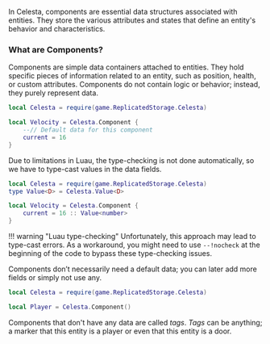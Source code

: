 In Celesta, components are essential data structures associated with entities. They store the various attributes and states that define an entity's behavior and characteristics.

### What are Components?

Components are simple data containers attached to entities. They hold specific pieces of information related to an entity, such as position, health, or custom attributes. Components do not contain logic or behavior; instead, they purely represent data.

```lua
local Celesta = require(game.ReplicatedStorage.Celesta)

local Velocity = Celesta.Component {
    --// Default data for this component
    current = 16
}
```

Due to limitations in Luau, the type-checking is not done automatically, so we have to type-cast values in the data fields.

```lua
local Celesta = require(game.ReplicatedStorage.Celesta)
type Value<D> = Celesta.Value<D>

local Velocity = Celesta.Component {
    current = 16 :: Value<number>
}
```

!!! warning "Luau type-checking"
    Unfortunately, this approach may lead to type-cast errors. As a workaround, you might need to use ``--!nocheck`` at the beginning of the code to bypass these type-checking issues.

Components don’t necessarily need a default data; you can later add more fields or simply not use any.

```lua
local Celesta = require(game.ReplicatedStorage.Celesta)

local Player = Celesta.Component()
```

Components that don't have any data are called *tags*. *Tags* can be anything; a marker that this entity is a player or even that this entity is a door.